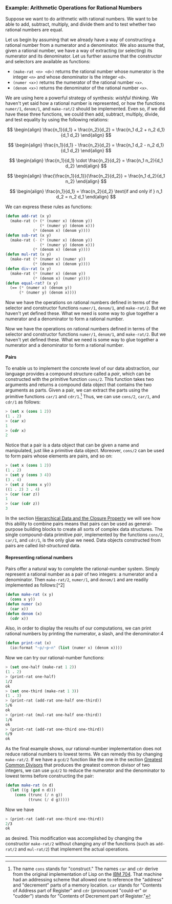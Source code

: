 ### Example: Arithmetic Operations for Rational Numbers

Suppose we want to do arithmetic with rational numbers. We want to be able to add, subtract, multiply, and divide them and to test whether two rational numbers are equal.

Let us begin by assuming that we already have a way of constructing a rational number from a numerator and a denominator. We also assume that, given a rational number, we have a way of extracting (or selecting) its numerator and its denominator. Let us further assume that the constructor and selectors are available as functions:

* ``(make-rat <n> <d>)`` returns the rational number whose numerator is the integer ``<n>`` and whose denominator is the integer ``<d>``.
* ``(numer <x>)`` returns the numerator of the rational number ``<x>``.
* ``(denom <x>)`` returns the denominator of the rational number ``<x>``.

We are using here a powerful strategy of synthesis: *wishful thinking*. We haven't yet said how a rational number is represented, or how the functions ``numer/1``, ``denom/1``, and ``make-rat/2`` should be implemented. Even so, if we did have these three functions, we could then add, subtract, multiply, divide, and test equality by using the following relations:

$$
\begin{align}
\frac{n_1}{d_1} + \frac{n_2}{d_2} =
\frac{n_1 d_2 + n_2 d_1}{d_1 d_2}
\end{align}
$$

$$
\begin{align}
\frac{n_1}{d_1} - \frac{n_2}{d_2} =
\frac{n_1 d_2 - n_2 d_1}{d_1 d_2}
\end{align}
$$

$$
\begin{align}
\frac{n_1}{d_1} \cdot \frac{n_2}{d_2} =
\frac{n_1 n_2}{d_1 d_2}
\end{align}
$$

$$
\begin{align}
\frac{\frac{n_1}{d_1}}{\frac{n_2}{d_2}} =
\frac{n_1 d_2}{d_1 n_2}
\end{align}
$$

$$
\begin{align}
\frac{n_1}{d_1} = \frac{n_2}{d_2} \text{if and only if }
n_1 d_2 = n_2 d_1
\end{align}
$$

We can express these rules as functions:

```lisp
(defun add-rat (x y)
  (make-rat (+ (* (numer x) (denom y))
               (* (numer y) (denom x)))
            (* (denom x) (denom y))))
(defun sub-rat (x y)
  (make-rat (- (* (numer x) (denom y))
               (* (numer y) (denom x)))
            (* (denom x) (denom y))))
(defun mul-rat (x y)
  (make-rat (* (numer x) (numer y))
            (* (denom x) (denom y))))
(defun div-rat (x y)
  (make-rat (* (numer x) (denom y))
            (* (denom x) (numer y))))
(defun equal-rat? (x y)
  (== (* (numer x) (denom y))
      (* (numer y) (denom x))))
```

Now we have the operations on rational numbers defined in terms of the selector and constructor functions ``numer/1``, ``denom/1``, and ``make-rat/2``. But we haven't yet defined these. What we need is some way to glue together a numerator and a denominator to form a rational number.

Now we have the operations on rational numbers defined in terms of the selector and constructor functions ``numer/1``, ``denom/1``, and ``make-rat/2``. But we haven't yet defined these. What we need is some way to glue together a numerator and a denominator to form a rational number.

#### Pairs

To enable us to implement the concrete level of our data abstraction, our language provides a compound structure called a *pair*, which can be constructed with the primitive function ``cons/2``. This function takes two arguments and returns a compound data object that contains the two arguments as parts. Given a pair, we can extract the parts using the primitive functions ``car/1`` and ``cdr/1``.[^1] Thus, we can use ``cons/2``, ``car/1``, and ``cdr/1`` as follows:

```lisp
> (set x (cons 1 2))
(1 . 2)
> (car x)
1
> (cdr x)
2
```

Notice that a pair is a data object that can be given a name and manipulated, just like a primitive data object. Moreover, ``cons/2`` can be used to form pairs whose elements are pairs, and so on:

```lisp
> (set x (cons 1 2))
(1 . 2)
> (set y (cons 3 4))
(3 . 4)
> (set z (cons x y))
((1 . 2) 3 . 4)
> (car (car z))
1
> (car (cdr z))
3
```

In the section [Hierarchical Data and the Closure Property]() we will see how this ability to combine pairs means that pairs can be used as general-purpose building blocks to create all sorts of complex data structures. The single compound-data primitive *pair*, implemented by the functions ``cons/2``, ``car/1``, and ``cdr/1``, is the only glue we need. Data objects constructed from pairs are called *list-structured* data.

#### Representing rational numbers

Pairs offer a natural way to complete the rational-number system. Simply represent a rational number as a pair of two integers: a numerator and a denominator. Then ``make-rat/2``, ``numer/1``, and ``denom/1`` and are readily implemented as follows:[^2]

```lisp
(defun make-rat (x y)
  (cons x y))
(defun numer (x)
  (car x))
(defun denom (x)
  (cdr x))
```

Also, in order to display the results of our computations, we can print rational numbers by printing the numerator, a slash, and the denominator:4

```lisp
(defun print-rat (x)
  (io:format "~p/~p~n" (list (numer x) (denom x))))
```

Now we can try our rational-number functions:

```lisp
> (set one-half (make-rat 1 2))
(1 . 2)
> (print-rat one-half)
1/2
ok
> (set one-third (make-rat 1 3))
(1 . 3)
> (print-rat (add-rat one-half one-third))
5/6
ok
> (print-rat (mul-rat one-half one-third))
1/6
ok
> (print-rat (add-rat one-third one-third))
6/9
ok
```

As the final example shows, our rational-number implementation does not reduce rational numbers to lowest terms. We can remedy this by changing ``make-rat/2``. If we have a ``gcd/2`` function like the one in the section [Greatest Common Divisors]() that produces the greatest common divisor of two integers, we can use ``gcd/2`` to reduce the numerator and the denominator to lowest terms before constructing the pair:

```lisp
(defun make-rat (n d)
  (let ((g (gcd n d)))
    (cons (trunc (/ n g))
          (trunc (/ d g)))))
```

Now we have

```lisp
> (print-rat (add-rat one-third one-third))
2/3
ok
```

as desired. This modification was accomplished by changing the constructor ``make-rat/2`` without changing any of the functions (such as ``add-rat/2`` and ``mul-rat/2``) that implement the actual operations.

----

[^1]: The name ``cons`` stands for "construct." The names ``car`` and ``cdr`` derive from the original implementation of Lisp on the [IBM 704](http://en.wikipedia.org/wiki/IBM_704). That machine had an addressing scheme that allowed one to reference the "address" and "decrement" parts of a memory location. ``car`` stands for "Contents of Address part of Register" and ``cdr`` (pronounced "could-er" or "cudder") stands for "Contents of Decrement part of Register."

